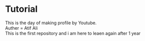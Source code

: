 # Tutorial
This is the day of making profile by Youtube.
<br>
Auther = Atif Ali 
<br>
This is the first repository and i am here to leaen again after 1 year
